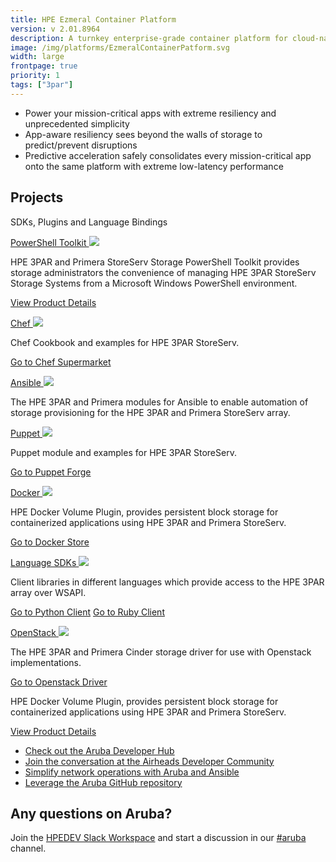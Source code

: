 ```yaml
---
title: HPE Ezmeral Container Platform
version: v 2.01.8964
description: A turnkey enterprise-grade container platform for cloud-native and distributed non-cloud native applications with open source Kubernetes.
image: /img/platforms/EzmeralContainerPatform.svg
width: large
frontpage: true
priority: 1
tags: ["3par"]
---
```


- Power your mission-critical apps with extreme resiliency and unprecedented simplicity
- App-aware resiliency sees beyond the walls of storage to predict/prevent disruptions
- Predictive acceleration safely consolidates every mission-critical app onto the same platform with extreme low-latency performance

## Projects

SDKs, Plugins and Language Bindings

[PowerShell Toolkit ![](Github)](https://github.com/HewlettPackard/hpe3par_pstoolkit) 

HPE 3PAR and Primera StoreServ Storage PowerShell Toolkit provides storage administrators the convenience of managing HPE 3PAR StoreServ Storage Systems from a Microsoft Windows PowerShell environment.

[View Product Details](https://myenterpriselicense.hpe.com/cwp-ui/free-software/3PARPSToolkit)


[Chef ![](Github)](https://github.com/HewlettPackard/hpe3par_pstoolkit) 

Chef Cookbook and examples for HPE 3PAR StoreServ.

[Go to Chef Supermarket](https://supermarket.chef.io/cookbooks/hpe3par)


[Ansible ![](Github)](https://github.com/HewlettPackard/hpe3par_ansible_module) 

The HPE 3PAR and Primera modules for Ansible to enable automation of storage provisioning for the HPE 3PAR and Primera StoreServ array.


[Puppet ![](Github)](https://github.com/HewlettPackard/hpe3par_puppet_module) 

Puppet module and examples for HPE 3PAR StoreServ.

[Go to Puppet Forge](https://forge.puppet.com/modules/hewlettpackardenterprise/hpe3par)


[Docker ![](Github)](https://github.com/hpe-storage/python-hpedockerplugin) 

HPE Docker Volume Plugin, provides persistent block storage for containerized applications using HPE 3PAR and Primera StoreServ.

[Go to Docker Store](https://hub.docker.com/r/hpestorage/legacyvolumeplugin)


[Language SDKs ![](Github)](https://github.com/HewlettPackard) 

Client libraries in different languages which provide access to the HPE 3PAR array over WSAPI.

[Go to Python Client](https://github.com/hpe-storage/python-3parclient)
[Go to Ruby Client](https://github.com/HewlettPackard/hpe3par_ruby_sdk)


[OpenStack ![](Github)](https://github.com/hpe-storage/) 

The HPE 3PAR and Primera Cinder storage driver for use with Openstack implementations.

[Go to Openstack Driver](https://docs.openstack.org/cinder/pike/configuration/block-storage/drivers/hpe-3par-driver.html)


HPE Docker Volume Plugin, provides persistent block storage for containerized applications using HPE 3PAR and Primera StoreServ.

[View Product Details](https://myenterpriselicense.hpe.com/cwp-ui/free-software/3PARPSToolkit)
- [Check out the Aruba Developer Hub](https://developer.arubanetworks.com/)
- [Join the conversation at the Airheads Developer Community](https://community.arubanetworks.com/community-home?communitykey=3b1329d5-bdf8-44d2-93b1-8c252f5094fb)
- [Simplify network operations with Aruba and Ansible](https://www.ansible.com/integrations/networks/aruba)
- [Leverage the Aruba GitHub repository](https://github.com/aruba)

## Any questions on Aruba?
Join the [HPEDEV Slack Workspace](https://slack.hpedev.io/) and start a discussion in our [#aruba](https://hpedev.slack.com/archives/C0164BJHKJP) channel.